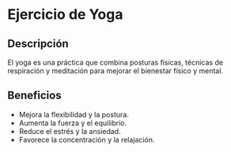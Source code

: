 ﻿# Ejercicio de Yoga


## Descripción
El yoga es una práctica que combina posturas físicas, técnicas de respiración y meditación para mejorar el bienestar físico y mental.


## Beneficios
- Mejora la flexibilidad y la postura.
- Aumenta la fuerza y el equilibrio.
- Reduce el estrés y la ansiedad.
- Favorece la concentración y la relajación.
